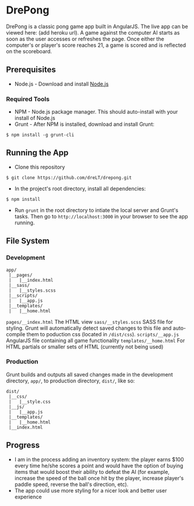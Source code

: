 # DrePong

DrePong is a classic pong game app built in AngularJS. The live app can be viewed here: (add heroku url).
A game against the computer AI starts as soon as the user accesses or refreshes the page. Once either the computer's or player's score reaches 21, a game is scored and is reflected on the scoreboard.

## Prerequisites
* Node.js - Download and install [Node.js](https://nodejs.org/download/)

### Required Tools
* NPM - Node.js package manager. This should auto-install with your install of Node.js
* Grunt - After NPM is installed, download and install Grunt:
```
$ npm install -g grunt-cli
```

## Running the App
* Clone this repository
```
$ git clone https://github.com/dreLT/drepong.git
```
* In the project's root directory, install all dependencies:
```
$ npm install
```
* Run `grunt` in the root directory to intiate the local server and Grunt's tasks. Then go to `http://localhost:3000` in your browser to see the app running.

## File System
### Development
```
app/
 |__pages/
 |   |__index.html
 |__sass/
 |   |__styles.scss
 |__scripts/
 |   |__app.js
 |__templates/
 |   |__home.html
```

`pages/__index.html` The HTML view
`sass/__styles.scss` SASS file for styling. Grunt will automatically detect saved changes to this file and auto-compile them to poduction css (located in `/dist/css`).
`scripts/__app.js` AngularJS file containing all game functionality
`templates/__home.html` For HTML partials or smaller sets of HTML (currently not being used)

### Production
Grunt builds and outputs all saved changes made in the development directory, `app/`, to production directory, `dist/`, like so:
```
dist/
 |__css/
 |   |__style.css
 |__js/
 |   |__app.js
 |__templates/
 |   |__home.html
 |__index.html
```

## Progress
* I am in the process adding an inventory system: the player earns $100 every time he/she scores a point and would have the option of buying items that would boost their ability to defeat the AI (for example, increase the speed of the ball once hit by the player, increase player's paddle speed, reverse the ball's direction, etc).
* The app could use more styling for a nicer look and better user experience

